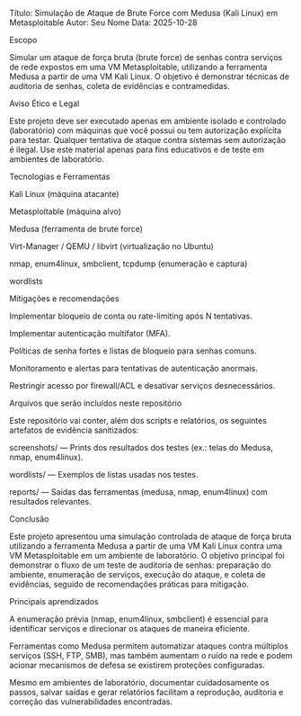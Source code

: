 Título: Simulação de Ataque de Brute Force com Medusa (Kali Linux) em Metasploitable
Autor: Seu Nome
Data: 2025-10-28

Escopo

Simular um ataque de força bruta (brute force) de senhas contra serviços de rede expostos em uma VM Metasploitable, utilizando a ferramenta Medusa a partir de uma VM Kali Linux. O objetivo é demonstrar técnicas de auditoria de senhas, coleta de evidências e contramedidas.

Aviso Ético e Legal

Este projeto deve ser executado apenas em ambiente isolado e controlado (laboratório) com máquinas que você possui ou tem autorização explícita para testar. Qualquer tentativa de ataque contra sistemas sem autorização é ilegal. Use este material apenas para fins educativos e de teste em ambientes de laboratório.

Tecnologias e Ferramentas

Kali Linux (máquina atacante)

Metasploitable (máquina alvo)

Medusa (ferramenta de brute force)

Virt-Manager / QEMU / libvirt (virtualização no Ubuntu)

nmap, enum4linux, smbclient, tcpdump (enumeração e captura)

wordlists

Mitigações e recomendações

Implementar bloqueio de conta ou rate-limiting após N tentativas.

Implementar autenticação multifator (MFA).

Políticas de senha fortes e listas de bloqueio para senhas comuns.

Monitoramento e alertas para tentativas de autenticação anormais.

Restringir acesso por firewall/ACL e desativar serviços desnecessários.

Arquivos que serão incluídos neste repositório

Este repositório vai conter, além dos scripts e relatórios, os seguintes artefatos de evidência sanitizados:

screenshots/ — Prints dos resultados dos testes (ex.: telas do Medusa, nmap, enum4linux). 

wordlists/ — Exemplos de listas usadas nos testes. 

reports/ — Saídas das ferramentas (medusa, nmap, enum4linux) com resultados relevantes.


Conclusão

Este projeto apresentou uma simulação controlada de ataque de força bruta utilizando a ferramenta Medusa a partir de uma VM Kali Linux contra uma VM Metasploitable em um ambiente de laboratório. O objetivo principal foi demonstrar o fluxo de um teste de auditoria de senhas: preparação do ambiente, enumeração de serviços, execução do ataque, e coleta de evidências, seguido de recomendações práticas para mitigação.

Principais aprendizados

A enumeração prévia (nmap, enum4linux, smbclient) é essencial para identificar serviços e direcionar os ataques de maneira eficiente.

Ferramentas como Medusa permitem automatizar ataques contra múltiplos serviços (SSH, FTP, SMB), mas também aumentam o ruído na rede e podem acionar mecanismos de defesa se existirem proteções configuradas.

Mesmo em ambientes de laboratório, documentar cuidadosamente os passos, salvar saídas e gerar relatórios facilitam a reprodução, auditoria e correção das vulnerabilidades encontradas.
